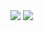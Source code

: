 
<img class="dark-only" src="/assets/svg/dsa/deque-intro_dark.svg" />
<img class="light-only" src="/assets/svg/dsa/deque-intro_light.svg" />